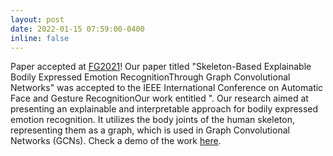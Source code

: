 ```yaml
---
layout: post
date: 2022-01-15 07:59:00-0400
inline: false
---
```

Paper accepted at [FG2021](http://iab-rubric.org/fg2021/)!  Our paper titled "Skeleton-Based Explainable Bodily Expressed Emotion RecognitionThrough Graph Convolutional Networks" was accepted to the IEEE International Conference on Automatic Face and Gesture RecognitionOur work entitled ". Our research aimed at presenting an explainable and interpretable approach for bodily expressed emotion recognition. It utilizes the body joints of the human skeleton, representing them as a graph, which is used in Graph Convolutional Networks (GCNs). Check a demo of the work [here](https://twitter.com/esam__ghaleb/status/1454052879317221377).
